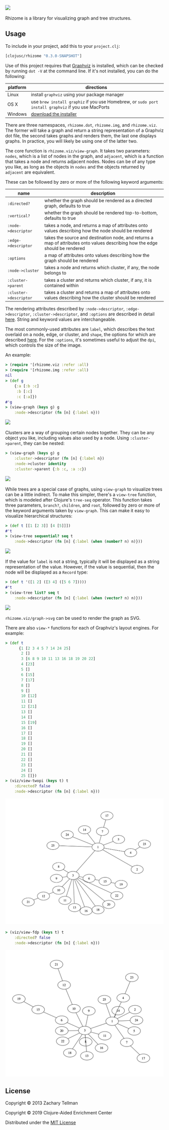 ![](/docs/rhizome.jpg)

Rhizome is a library for visualizing graph and tree structures.

## Usage

To include in your project, add this to your `project.clj`:

```clj
[clojusc/rhizome "0.3.0-SNAPSHOT"]
```


Use of this project requires that [Graphviz](http://www.graphviz.org) is installed, which can be checked by running `dot -V` at the command line.  If it's not installed, you can do the following:

| platform | directions |
|----------|------------|
| Linux | install `graphviz` using your package manager |
| OS X | use `brew install graphiz` if you use Homebrew, or `sudo port install graphviz` if you use MacPorts |
| Windows | [download the installer](https://graphviz.gitlab.io/_pages/Download/Download_windows.html) |

There are three namespaces, `rhizome.dot`, `rhizome.img`, and `rhizome.viz`.  The former will take a graph and return a string representation of a Graphviz dot file, the second takes graphs and renders them, the last one displays graphs.  In practice, you will likely be using one of the latter two.

The core function is `rhizome.viz/view-graph`.  It takes two parameters: `nodes`, which is a list of nodes in the graph, and `adjacent`, which is a function that takes a node and returns adjacent nodes.  Nodes can be of any type you like, as long as the objects in `nodes` and the objects returned by `adjacent` are equivalent.

These can be followed by zero or more of the following keyword arguments:


| name | description |
|------|-------------|
| `:directed?` | whether the graph should be rendered as a directed graph, defaults to true |
| `:vertical?` | whether the graph should be rendered top-to-bottom, defaults to true |
| `:node->descriptor` | takes a node, and returns a map of attributes onto values describing how the node should be rendered |
| `:edge->descriptor` | takes the source and destination node, and returns a map of attributes onto values describing how the edge should be rendered |
| `:options` | a map of attributes onto values describing how the graph should be rendered |
| `:node->cluster` | takes a node and returns which cluster, if any, the node belongs to |
| `:cluster->parent` | takes a cluster and returns which cluster, if any, it is contained within |
| `:cluster->descriptor` | takes a cluster and returns a map of attributes onto values describing how the cluster should be rendered |

The rendering attributes described by `:node->descriptor`, `:edge->descriptor`, `:cluster->descriptor`, and `:options` are described in detail [here](https://graphviz.gitlab.io/_pages/doc/info/attrs.html).  String and keyword values are interchangeable.

The most commonly-used attributes are `label`, which describes the text overlaid on a node, edge, or cluster, and `shape`, the options for which are described [here](https://graphviz.gitlab.io/_pages/doc/info/shapes.html).  For the `:options`, it's sometimes useful to adjust the `dpi`, which controls the size of the image.

An example:

```clj
> (require '[rhizome.viz :refer :all)
> (require '[rhizome.img :refer :all)
nil
> (def g
    {:a [:b :c]
     :b [:c]
     :c [:a]})
#'g
> (view-graph (keys g) g
    :node->descriptor (fn [n] {:label n}))
```

![](/docs/example_graph.png)

Clusters are a way of grouping certain nodes together.  They can be any object you like, including values also used by a node.  Using `:cluster->parent`, they can be nested:

```clj
> (view-graph (keys g) g
    :cluster->descriptor (fn [n] {:label n})
    :node->cluster identity
    :cluster->parent {:b :c, :a :c})
```

![](/docs/example_cluster_graph.png)

While trees are a special case of graphs, using `view-graph` to visualize trees can be a little indirect.  To make this simpler, there's a `view-tree` function, which is modeled after Clojure's `tree-seq` operator.  This function takes three parameters, `branch?`, `children`, and `root`, followed by zero or more of the keyword arguments taken by `view-graph`.  This can make it easy to visualize hierarchical structures:

```clj
> (def t [[1 [2 3]] [4 [5]]])
#'t
> (view-tree sequential? seq t
    :node->descriptor (fn [n] {:label (when (number? n) n)}))
```

![](/docs/example_tree.png)

If the value for `label` is not a string, typically it will be displayed as a string representation of the value.  However, if the value is sequential, then the node will be displayed as a `Record` type:

```clj
> (def t '([1 2] ([3 4] ([5 6 7]))))
#'t
> (view-tree list? seq t
    :node->descriptor (fn [n] {:label (when (vector? n) n)}))
```

![](/docs/tree_record_example.png)

`rhizome.viz/graph->svg` can be used to render the graph as SVG.

There are also `view-*` functions for each of Graphviz's layout engines. For
example:

```clj
> (def t
	  {1 [2 3 4 5 7 14 24 25]
	   2 []
	   3 [6 8 9 10 11 13 16 18 19 20 22]
	   4 [23]
	   5 []
	   6 [15]
	   7 [17]
	   8 []
	   9 []
	   10 [12]
	   11 []
	   12 [21]
	   13 []
	   14 []
	   15 [19]
	   16 []
	   17 []
	   18 []
	   19 []
	   20 []
	   21 []
	   22 []
	   23 []
	   24 []
	   25 []})
> (viz/view-twopi (keys t) t
    :directed? false
    :node->descriptor (fn [n] {:label n}))
```
![](/docs/view_twopi_example.png)

```clj
> (viz/view-fdp (keys t) t
    :directed? false
    :node->descriptor (fn [n] {:label n}))
```
![](/docs/view_fdp_example.png)

## License

Copyright © 2013 Zachary Tellman

Copyright © 2019 Clojure-Aided Enrichment Center

Distributed under the [MIT License](http://opensource.org/licenses/MIT)
